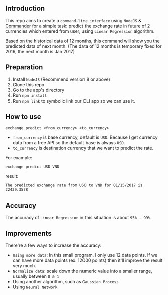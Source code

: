 ## Introduction

This repo aims to create a `command-line interface` using `NodeJS` & [Commander](https://www.npmjs.com/package/commander) for a simple task: predict the exchange rate in future of 2 currencies which entered from user, using `Linear Regression` algorithm.  

Based on the historical data of 12 months, this command will show you the predicted data of next month. (The data of 12 months is temporary fixed for 2016, the next month is Jan 2017)

## Preparation

1. Install `NodeJS` (Recommend version 8 or above)
2. Clone this repo
3. Go to the app's directory
4. Run `npm install`
5. Run `npm link` to symbolic link our CLI app so we can use it. 

## How to use  
    exchange predict <from_currency> <to_currency>
    
- `from_currency` is base currency, default is `USD`. Because I get currency data from a free API so the default base is always `USD`.  
- `to_currency` is destination currency that we want to predict the rate.  

For example:  
    
    exchange predict USD VND

result:

    The predicted exchange rate from USD to VND for 01/15/2017 is 22439.3578

## Accuracy

The accuracy of `Linear Regression` in this situation is about `95% - 99%`.

## Improvements

There're a few ways to increase the accuracy:

- `Using more data`: In this small program, I only use 12 data points. If we can have more data points (ex: 12000 points) then it'll improve the result very much.
- `Normalize data`: scale down the numeric value into a smaller range, usually between `0 & 1`
- Using another algorithm, such as `Gaussian Process`
- Using `Neural Network`
